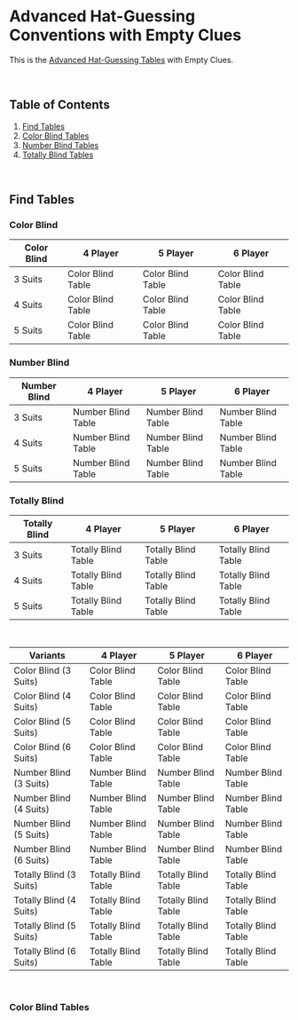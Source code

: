 # Advanced Hat-Guessing Conventions with Empty Clues

This is the [Advanced Hat-Guessing Tables](https://github.com/iamwhoiamhahaha/hanabi/blob/master/hat-guessing/Advanced_Hat_Guessing.md) with Empty Clues.

<br />

## Table of Contents
1. [Find Tables](#find-tables)
2. [Color Blind Tables](#color-blind-tables)
3. [Number Blind Tables](#number-blind-tables)
4. [Totally Blind Tables](#totally-blind-tables)

<br />

## Find Tables

### Color Blind

| Color Blind | 4 Player          | 5 Player          | 6 Player          |
| ----------- | ----------------- | ----------------- | ----------------- |
| 3 Suits     | Color Blind Table | Color Blind Table | Color Blind Table |
| 4 Suits     | Color Blind Table | Color Blind Table | Color Blind Table |
| 5 Suits     | Color Blind Table | Color Blind Table | Color Blind Table |

### Number Blind

| Number Blind | 4 Player           | 5 Player           | 6 Player           |
| ------------ | ------------------ | ------------------ | ------------------ |
| 3 Suits      | Number Blind Table | Number Blind Table | Number Blind Table |
| 4 Suits      | Number Blind Table | Number Blind Table | Number Blind Table |
| 5 Suits      | Number Blind Table | Number Blind Table | Number Blind Table |

### Totally Blind

| Totally Blind | 4 Player            | 5 Player            | 6 Player            |
| ------------- | ------------------- | ------------------- | ------------------- |
| 3 Suits       | Totally Blind Table | Totally Blind Table | Totally Blind Table |
| 4 Suits       | Totally Blind Table | Totally Blind Table | Totally Blind Table |
| 5 Suits       | Totally Blind Table | Totally Blind Table | Totally Blind Table |

<br />

| Variants                | 4 Player            | 5 Player            | 6 Player            |
| ----------------------- | ------------------- | ------------------- | ------------------- |
| Color Blind (3 Suits)   | Color Blind Table   | Color Blind Table   | Color Blind Table   |
| Color Blind (4 Suits)   | Color Blind Table   | Color Blind Table   | Color Blind Table   |
| Color Blind (5 Suits)   | Color Blind Table   | Color Blind Table   | Color Blind Table   |
| Color Blind (6 Suits)   | Color Blind Table   | Color Blind Table   | Color Blind Table   |
| Number Blind (3 Suits)  | Number Blind Table  | Number Blind Table  | Number Blind Table  |
| Number Blind (4 Suits)  | Number Blind Table  | Number Blind Table  | Number Blind Table  |
| Number Blind (5 Suits)  | Number Blind Table  | Number Blind Table  | Number Blind Table  |
| Number Blind (6 Suits)  | Number Blind Table  | Number Blind Table  | Number Blind Table  |
| Totally Blind (3 Suits) | Totally Blind Table | Totally Blind Table | Totally Blind Table |
| Totally Blind (4 Suits) | Totally Blind Table | Totally Blind Table | Totally Blind Table |
| Totally Blind (5 Suits) | Totally Blind Table | Totally Blind Table | Totally Blind Table |
| Totally Blind (6 Suits) | Totally Blind Table | Totally Blind Table | Totally Blind Table |

<br />

### Color Blind Tables

<br />
